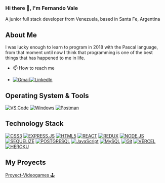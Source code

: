 ### Hi there 👋, I'm Fernando Vale

A junior full stack developer from Venezuela, based in Santa Fe, Argentina

## About Me

I was lucky enough to learn to program in 2018 with the Pascal language, from that moment until now I think that programming is one of the best things that has happened to me in life.

- 📫 How to reach me 
* [![Gmail](https://img.shields.io/badge/-gmail-c14438?style=for-the-badge&logo=Gmail&logoColor=ffffff)](mailto:fernandovale3004@gmail.com)[![LinkedIn](https://img.shields.io/badge/LinkedIn-0077B5?style=for-the-badge&logo=linkedin&logoColor=white)](https://linkedin.com/in/fernando27v)

## Operating System & Tools

[![VS Code](https://img.shields.io/badge/Visual_Studio_Code-0078D4?style=for-the-badge&logo=visual%20studio%20code&logoColor=white)](https://code.visualstudio.com/)
[![Windows](https://img.shields.io/badge/Windows-0078D6?style=for-the-badge&logo=windows&logoColor=white)](https://www.microsoft.com/en-us/windows/?r=1)
[![Postman](https://img.shields.io/badge/Postman-FF6C37?style=for-the-badge&logo=Postman&logoColor=white)](https://www.postman.com/)

## Technology Stack
[![CSS3](https://img.shields.io/badge/CSS3-1572B6?style=for-the-badge&logo=css3&logoColor=white)](https://www.w3.org/Style/CSS/Overview.en.html)
[![EXPRESS.JS](https://img.shields.io/badge/Express.js-000000?style=for-the-badge&logo=express&logoColor=white)](https://expressjs.com/es/)
[![HTML5](https://img.shields.io/badge/HTML5-E34F26?style=for-the-badge&logo=html5&logoColor=white)](https://html.spec.whatwg.org/multipage/)
[![REACT](https://img.shields.io/badge/React-20232A?style=for-the-badge&logo=react&logoColor=61DAFB)](https://reactjs.org/)
[![REDUX](https://img.shields.io/badge/Redux-593D88?style=for-the-badge&logo=redux&logoColor=white)](https://redux.js.org/)
[![NODE.JS](https://img.shields.io/badge/Node.js-339933?style=for-the-badge&logo=nodedotjs&logoColor=white)](https://nodejs.org/)
[![SEQUELIZE](https://img.shields.io/badge/Sequelize-52B0E7?style=for-the-badge&logo=Sequelize&logoColor=white)](https://sequelize.org/)
[![POSTGRESQL](https://img.shields.io/badge/PostgreSQL-316192?style=for-the-badge&logo=postgresql&logoColor=white)](https://www.postgresql.org/)
[![JavaScript](https://img.shields.io/badge/JavaScript-323330?style=for-the-badge&logo=javascript&logoColor=F7DF1E)](https://www.javascript.com/)
[![MySQL](https://img.shields.io/badge/MySQL-005C84?style=for-the-badge&logo=mysql&logoColor=white)](https://www.mysql.com/)
[![Git](https://img.shields.io/badge/GIT-E44C30?style=for-the-badge&logo=git&logoColor=white)](https://git-scm.com/)
[![VERCEL](https://img.shields.io/badge/Vercel-000000?style=for-the-badge&logo=vercel&logoColor=white)](https://vercel.com/)
[![HEROKU](https://img.shields.io/badge/Heroku-430098?style=for-the-badge&logo=heroku&logoColor=white)](https://www.heroku.com/)

## My Proyects

<a href="http://project-videogames.vercel.app/">Proyect-Videogames 🕹️</a>
<p></p>
